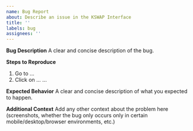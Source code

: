 ```yaml
---
name: Bug Report
about: Describe an issue in the KSWAP Interface
title: ''
labels: bug
assignees: ''
---
```


**Bug Description**
A clear and concise description of the bug.

**Steps to Reproduce**
1. Go to ...
2. Click on ...
...

**Expected Behavior**
A clear and concise description of what you expected to happen.

**Additional Context**
Add any other context about the problem here (screenshots, whether the bug only occurs only in certain mobile/desktop/browser environments, etc.)
